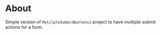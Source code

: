 ﻿# About

Simple version of `MutilpleSubmitButtons1` project to have multiple submit actions for a form.
